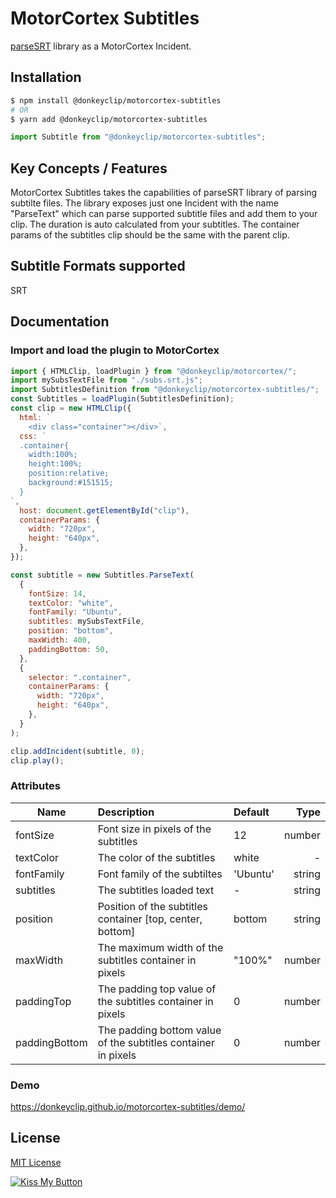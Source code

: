 # MotorCortex Subtitles

[parseSRT](https://www.npmjs.com/package/parse-srt) library as a MotorCortex Incident.

## Installation
```bash
$ npm install @donkeyclip/motorcortex-subtitles
# OR
$ yarn add @donkeyclip/motorcortex-subtitles
```

```javascript
import Subtitle from "@donkeyclip/motorcortex-subtitles";
```


## Key Concepts / Features
MotorCortex Subtitles takes the capabilities of parseSRT library of parsing subtilte files. 
The library exposes just one Incident with the name "ParseText" which can parse supported subtitle files and add them to your clip. The duration is auto calculated from your subtitles. The container params of the subtitles clip should be the same with the parent clip.

## Subtitle Formats supported
SRT

## Documentation
### Import and load the plugin to MotorCortex
```javascript
import { HTMLClip, loadPlugin } from "@donkeyclip/motorcortex/";
import mySubsTextFile from "./subs.srt.js";
import SubtitlesDefinition from "@donkeyclip/motorcortex-subtitles/";
const Subtitles = loadPlugin(SubtitlesDefinition);
const clip = new HTMLClip({
  html: `
    <div class="container"></div>`,
  css: `
  .container{
    width:100%;
    height:100%;
    position:relative;
    background:#151515;
  }
`,
  host: document.getElementById("clip"),
  containerParams: {
    width: "720px",
    height: "640px",
  },
});

const subtitle = new Subtitles.ParseText(
  {
    fontSize: 14,
    textColor: "white",
    fontFamily: "Ubuntu",
    subtitles: mySubsTextFile,
    position: "bottom",
    maxWidth: 400,
    paddingBottom: 50,
  },
  {
    selector: ".container",
    containerParams: {
      width: "720px",
      height: "640px",
    },
  }
);

clip.addIncident(subtitle, 0);
clip.play();
```
### Attributes
| Name | Description | Default | Type |
| --------- |:-----------| :----| ------: |
| fontSize | Font size in pixels of the subtitles | 12 | number |
| textColor | The color of the subtitles | white | - |
| fontFamily | Font family of the subtiltes | 'Ubuntu' | string |
| subtitles | The subtitles loaded text | - | string |
| position | Position of the subtitles container [top, center, bottom] | bottom | string |
| maxWidth | The maximum width of the subtitles container in pixels | "100%" | number |
| paddingTop | The padding top value of the subtitles container in pixels | 0 | number |
| paddingBottom | The padding bottom value of the subtitles container in pixels | 0 | number |

### Demo
https://donkeyclip.github.io/motorcortex-subtitles/demo/


## License
[MIT License](https://opensource.org/licenses/MIT)

  
  
[![Kiss My Button](https://presskit.kissmybutton.gr/logos/kissmybutton-logo-small.png)](https://kissmybutton.gr)
